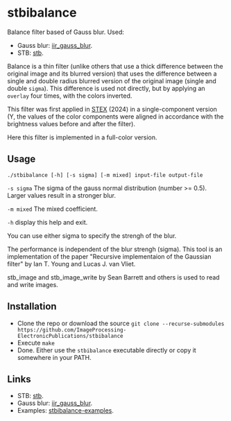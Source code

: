 # stbibalance

Balance filter based of Gauss blur.
Used:
* Gauss blur: [iir_gauss_blur](https://github.com/arkanis/iir_gauss_blur).
* STB: [stb](https://github.com/nothings/stb).

Balance is a thin filter (unlike others that use a thick difference between
the original image and its blurred version) that uses the difference between
a single and double radius blurred version of the original image
(single and double `sigma`).
This difference is used not directly, but by applying an `overlay` four times,
with the colors inverted.

This filter was first applied in [STEX](https://github.com/ImageProcessing-ElectronicPublications/scantailor-experimental) (2024)
in a single-component version (Y, the values of the color components were aligned
in accordance with the brightness values before and after the filter).

Here this filter is implemented in a full-color version.

## Usage

`./stbibalance [-h] [-s sigma] [-m mixed] input-file output-file`

`-s sigma`     The sigma of the gauss normal distribution (number >= 0.5).
               Larger values result in a stronger blur.

`-m mixed`     The mixed coefficient.

`-h`           display this help and exit.

You can use either sigma to specify the strengh of the blur.

The performance is independent of the blur strengh (sigma). This tool is an
implementation of the paper "Recursive implementaion of the Gaussian filter"
by Ian T. Young and Lucas J. van Vliet.

stb_image and stb_image_write by Sean Barrett and others is used to read and
write images.

## Installation

- Clone the repo or download the source `git clone --recurse-submodules https://github.com/ImageProcessing-ElectronicPublications/stbibalance`
- Execute `make`
- Done. Either use the `stbibalance` executable directly or copy it somewhere in your PATH.

## Links

* STB: [stb](https://github.com/nothings/stb).
* Gauss blur: [iir_gauss_blur](https://github.com/arkanis/iir_gauss_blur).
* Examples: [stbibalance-examples](https://github.com/ImageProcessing-ElectronicPublications/stbibalance-examples).
